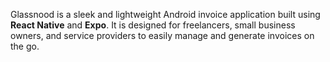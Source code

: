 Glassnood is a sleek and lightweight Android invoice application built using **React Native** and **Expo**. It is designed for freelancers, small business owners, and service providers to easily manage and generate invoices on the go.
